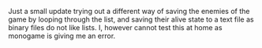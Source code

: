 ---
---
Just a small update trying out a different way of saving the enemies of the game by looping through the list, and saving their alive state to a text file as binary files do not like lists. I, however cannot test this at home as monogame is giving me an error.